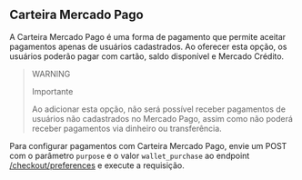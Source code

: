 ## Carteira Mercado Pago

A Carteira Mercado Pago é uma forma de pagamento que permite aceitar pagamentos apenas de usuários cadastrados. Ao oferecer esta opção, os usuários poderão pagar com cartão, saldo disponível e Mercado Crédito. 


> WARNING
>
> Importante
>
> Ao adicionar esta opção, não será possível receber pagamentos de usuários não cadastrados no Mercado Pago, assim como não poderá receber pagamentos via dinheiro ou transferência.

Para configurar pagamentos com Carteira Mercado Pago, envie um POST com o parâmetro `purpose` e o valor `wallet_purchase` ao endpoint [/checkout/preferences](https://www.mercadopago[FAKER][URL][DOMAIN]/developers/pt/reference/preferences/_checkout_preferences/post) e execute a requisição.
